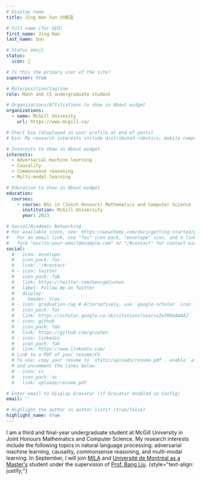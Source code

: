```yaml
---
# Display name
title: Jing Han Sun 孙婧涵

# Full name (for SEO)
first_name: Jing Han
last_name: Sun

# Status emoji
status:
  icon: 🧸

# Is this the primary user of the site?
superuser: true

# Role/position/tagline
role: Math and CS undergraduate student

# Organizations/Affiliations to show in About widget
organizations:
  - name: McGill Univesity
    url: https://www.mcgill.ca/

# Short bio (displayed in user profile at end of posts)
# bio: My research interests include distributed robotics, mobile computing and programmable matter.

# Interests to show in About widget
interests:
  - Adversarial machine learning
  - Causality
  - Commonsense reasoning
  - Multi-modal learning

# Education to show in About widget
education:
  courses:
    - course: BSc in (Joint Honours) Mathematics and Computer Science
      institution: McGill University
      year: 2023

# Social/Academic Networking
# For available icons, see: https://wowchemy.com/docs/getting-started/page-builder/#icons
#   For an email link, use "fas" icon pack, "envelope" icon, and a link in the
#   form "mailto:your-email@example.com" or "/#contact" for contact widget.
social:
  # - icon: envelope
  #   icon_pack: fas
  #   link: '/#contact'
  # - icon: twitter
  #   icon_pack: fab
  #   link: https://twitter.com/GeorgeCushen
  #   label: Follow me on Twitter
  #   display:
  #     header: true
  # - icon: graduation-cap # Alternatively, use `google-scholar` icon from `ai` icon pack
  #   icon_pack: fas
  #   link: https://scholar.google.co.uk/citations?user=sIwtMXoAAAAJ
  # - icon: github
  #   icon_pack: fab
  #   link: https://github.com/gcushen
  # - icon: linkedin
  #   icon_pack: fab
  #   link: https://www.linkedin.com/
  # Link to a PDF of your resume/CV.
  # To use: copy your resume to `static/uploads/resume.pdf`, enable `ai` icons in `params.yaml`,
  # and uncomment the lines below.
  # - icon: cv
  #   icon_pack: ai
  #   link: uploads/resume.pdf

# Enter email to display Gravatar (if Gravatar enabled in Config)
email: ''

# Highlight the author in author lists? (true/false)
highlight_name: true
---
```


I am a third and final-year undergraduate student at McGill University in Joint Honours Mathematics and Computer Science. My research interests include the following topics in natural language processing: adversarial machine learning, causality, commonsense reasoning, and multi-modal learning. In September, I will join [MILA]("https://mila.quebec/en/") and [Université de Montréal as a Master's]("https://diro.umontreal.ca/english/home/") student under the supervision of [Prof. Bang Liu]("http://www-labs.iro.umontreal.ca/~liubang/index.html").
{style="text-align: justify;"}
